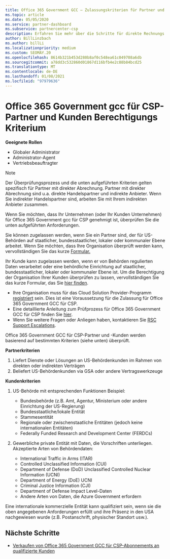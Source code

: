 ```yaml
---
title: Office 365 Government GCC – Zulassungskriterien für Partner und Kunden
ms.topic: article
ms.date: 05/05/2020
ms.service: partner-dashboard
ms.subservice: partnercenter-csp
description: Erfahren Sie mehr über die Schritte für direkte Rechnungs Partner (direkte Händler, indirekte Anbieter), um Partner und Kunden für Office 365 Government gcc für CSP zu überprüfen.
author: BillLinzbach
ms.author: billLi
ms.localizationpriority: medium
ms.custom: SEOMAY.20
ms.openlocfilehash: 8614b321b453d280b8af0c548ea61c049708a6db
ms.sourcegitcommit: a78dd3c532860d01867d116bfb4e2c88b84bcd25
ms.translationtype: MT
ms.contentlocale: de-DE
ms.lasthandoff: 01/08/2021
ms.locfileid: "97979636"
---
```

# <a name="office-365-government-gcc-for-csp-partner-and-customer-eligibility-criteria"></a>Office 365 Government gcc für CSP-Partner und Kunden Berechtigungs Kriterium 

**Geeignete Rollen**

- Globaler Administrator
- Administrator-Agent
- Vertriebsbeauftragter

>[!NOTE]
>Der Überprüfungsprozess und die unten aufgeführten Kriterien gelten spezifisch für Partner mit direkter Abrechnung. Partner mit direkter Abrechnung sind u.a. direkte Handelspartner und indirekte Anbieter.  Wenn Sie indirekter Handelspartner sind, arbeiten Sie mit Ihrem indirekten Anbieter zusammen.

Wenn Sie möchten, dass Ihr Unternehmen (oder Ihr Kunden Unternehmen) für Office 365 Government gcc für CSP genehmigt ist, überprüfen Sie die unten aufgeführten Anforderungen.

Sie können zugelassen werden, wenn Sie ein Partner sind, der für US-Behörden auf staatlicher, bundesstaatlicher, lokaler oder kommunaler Ebene arbeitet. Wenn Sie möchten, dass Ihre Organisation überprüft werden kann, vervollständigen Sie das kurze [Formular.](https://products.office.com/government/eligibility-validation?ReqType=CSPPartner)

Ihr Kunde kann zugelassen werden, wenn er von Behörden regulierten Daten verarbeitet oder eine behördliche Einrichtung auf staatlicher, bundesstaatlicher, lokaler oder kommunaler Ebene ist. Um die Berechtigung der Organisation Ihrer Kunden überprüfen zu lassen, vervollständigen Sie das kurze Formular, das Sie [hier finden](https://products.office.com/government/eligibility-validation?ReqType=CSPCustomer). 

-   Ihre Organisation muss für das Cloud Solution Provider-Programm [registriert](https://partnercenter.microsoft.com/partner/cloud-solution-provider) sein. Dies ist eine Voraussetzung für die Zulassung für Office 365 Government GCC für CSP.
-   Eine detaillierte Anleitung zum Prüfprozess für Office 365 Government GCC für CSP finden Sie [hier](https://go.microsoft.com/fwlink/?linkid=2007323).
-   Wenn Sie weitere Fragen oder Anliegen haben, kontaktieren Sie [RSC Support Escalations](mailto:usgcce@microsoft.com).

Office 365 Government GCC für CSP-Partner und -Kunden werden basierend auf bestimmten Kriterien (siehe unten) überprüft.

**Partnerkriterien**
1.  Liefert Dienste oder Lösungen an US-Behördenkunden im Rahmen von direkten oder indirekten Verträgen
2.  Beliefert US-Behördenkunden via GSA oder andere Vertragswerkzeuge

**Kundenkriterien**
1.  US-Behörde mit entsprechenden Funktionen Beispiel:
 
    -  Bundesbehörde (z.B. Amt, Agentur, Ministerium oder andere Einrichtung der US-Regierung)
    -   Bundesstaatliche/lokale Entität 
    -   Stammesentität
    -   Regionale oder zwischenstaatliche Entitäten (jedoch keine internationalen Entitäten)
    -   Federally Funded Research and Development Center (FERDCs)

2.  Gewerbliche private Entität mit Daten, die Vorschriften unterliegen. Akzeptierte Arten von Behördendaten: 
    -   International Traffic in Arms (ITAR)
    -   Controlled Unclassified Information (CUI)
    -   Department of Defense (DoD) Unclassified Controlled Nuclear Information (UCNI)
    -   Department of Energy (DoE) UCNI
    -   Criminal Justice Information (CJI)
    -   Department of Defense Impact Level-Daten
    -   Andere Arten von Daten, die Azure Government erfordern

Eine internationale kommerzielle Entität kann qualifiziert sein, wenn sie die oben angegebenen Anforderungen erfüllt und ihre Präsenz in den USA nachgewiesen wurde (z.B. Postanschrift, physischer Standort usw.).

## <a name="next-steps"></a>Nächste Schritte

- [Verkaufen von Office 365 Government GCC für CSP-Abonnements an qualifizierte Kunden](csp-gcc-overview.md)